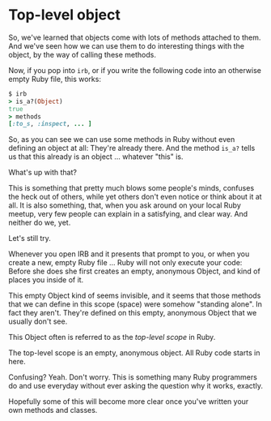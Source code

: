 # Top-level object

So, we've learned that objects come with lots of methods attached to them.  And
we've seen how we can use them to do interesting things with the object, by the
way of calling these methods.

Now, if you pop into `irb`, or if you write the following code into an otherwise
empty Ruby file, this works:

```ruby
$ irb
> is_a?(Object)
true
> methods
[:to_s, :inspect, ... ]
```

So, as you can see we can use some methods in Ruby without even defining an
object at all: They're already there. And the method `is_a?` tells us that this
already is an object ... whatever "this" is.

What's up with that?

This is something that pretty much blows some people's minds, confuses the heck
out of others, while yet others don't even notice or think about it at all. It
is also something, that, when you ask around on your local Ruby meetup, very
few people can explain in a satisfying, and clear way. And neither do we, yet.

Let's still try.

Whenever you open IRB and it presents that prompt to you, or when you create a
new, empty Ruby file ... Ruby will not only execute your code: Before she does
she first creates an empty, anonymous Object, and kind of places you inside of
it.

This empty Object kind of seems invisible, and it seems that those methods
that we can define in this scope (space) were somehow "standing alone". In fact
they aren't. They're defined on this empty, anonymous Object that we usually
don't see.

This Object often is referred to as the *top-level scope* in Ruby.

<p class="hint">
The top-level scope is an empty, anonymous object. All Ruby code starts in here.
</p>

Confusing? Yeah. Don't worry. This is something many Ruby programmers do and
use everyday without ever asking the question why it works, exactly.

Hopefully some of this will become more clear once you've written your
own methods and classes.
